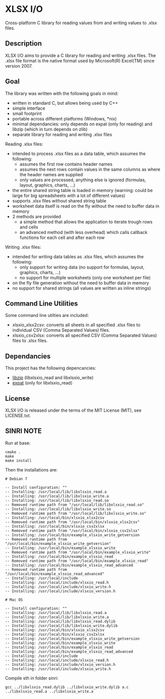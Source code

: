 XLSX I/O
========
Cross-platform C library for reading values from and writing values to .xlsx files.

Description
-----------
XLSX I/O aims to provide a C library for reading and writing .xlsx files.
The .xlsx file format is the native format used by Microsoft(R) Excel(TM) since version 2007.

Goal
----
The library was written with the following goals in mind:
- written in standard C, but allows being used by C++
- simple interface
- small footprint
- portable across different platforms (Windows, *nix)
- minimal dependancies: only depends on expat (only for reading) and libzip (which in turn depends on zlib)
- separate library for reading and writing .xlsx files

Reading .xlsx files:
- intended to process .xlsx files as a data table, which assumes the following:
  + assumes the first row contains header names
  + assumes the next rows contain values in the same columns as where the header names are supplied
  + only values are processed, anything else is ignored (formulas, layout, graphics, charts, ...)
- the entire shared string table is loaded in memory (warning: could be large for big spreadsheets with a lot of different values)
- supports .xlsx files without shared string table
- worksheet data itself is read on the fly without the need to buffer data in memory
- 2 methods are provided
  + a simple method that allows the application to iterate trough rows and cells
  + an advanced method (with less overhead) which calls callback functions for each cell and after each row

Writing .xlsx files:
- intended for writing data tables as .xlsx files, which assumes the following:
  + only support for writing data (no support for formulas, layout, graphics, charts, ...)
  + no support for multiple worksheets (only one worksheet per file)
- on the fly file generation without the need to buffer data in memory
- no support for shared strings (all values are written as inline strings)

Command Line Utilities
----------------------
Some command line utilties are included:
- xlsxio_xlsx2csv: converts all sheets in all specified .xlsx files to individual CSV (Comma Separated Values) files.
- xlsxio_csv2xlsx: converts all specified CSV (Comma Separated Values) files to .xlsx files.

Dependancies
------------
This project has the following depencancies:
- [libzip](http://www.nih.at/libzip/) (libxlsxio_read and libxlsxio_write)
- [expat](http://www.libexpat.org/) (only for libxlsxio_read)

License
-------
XLSX I/O is released under the terms of the MIT License (MIT), see LICENSE.txt.

SINRI NOTE
-------

Run at base:

	cmake .
	make
	make install

Then the installations are:

	# Debian 7

	-- Install configuration: ""
	-- Installing: /usr/local/lib/libxlsxio_read.a
	-- Installing: /usr/local/lib/libxlsxio_write.a
	-- Installing: /usr/local/lib/libxlsxio_read.so
	-- Removed runtime path from "/usr/local/lib/libxlsxio_read.so"
	-- Installing: /usr/local/lib/libxlsxio_write.so
	-- Removed runtime path from "/usr/local/lib/libxlsxio_write.so"
	-- Installing: /usr/local/bin/xlsxio_xlsx2csv
	-- Removed runtime path from "/usr/local/bin/xlsxio_xlsx2csv"
	-- Installing: /usr/local/bin/xlsxio_csv2xlsx
	-- Removed runtime path from "/usr/local/bin/xlsxio_csv2xlsx"
	-- Installing: /usr/local/bin/example_xlsxio_write_getversion
	-- Removed runtime path from "/usr/local/bin/example_xlsxio_write_getversion"
	-- Installing: /usr/local/bin/example_xlsxio_write
	-- Removed runtime path from "/usr/local/bin/example_xlsxio_write"
	-- Installing: /usr/local/bin/example_xlsxio_read
	-- Removed runtime path from "/usr/local/bin/example_xlsxio_read"
	-- Installing: /usr/local/bin/example_xlsxio_read_advanced
	-- Removed runtime path from "/usr/local/bin/example_xlsxio_read_advanced"
	-- Installing: /usr/local/include
	-- Installing: /usr/local/include/xlsxio_read.h
	-- Installing: /usr/local/include/xlsxio_write.h
	-- Installing: /usr/local/include/xlsxio_version.h

	# Mac OS

	-- Install configuration: ""
	-- Installing: /usr/local/lib/libxlsxio_read.a
	-- Installing: /usr/local/lib/libxlsxio_write.a
	-- Installing: /usr/local/lib/libxlsxio_read.dylib
	-- Installing: /usr/local/lib/libxlsxio_write.dylib
	-- Installing: /usr/local/bin/xlsxio_xlsx2csv
	-- Installing: /usr/local/bin/xlsxio_csv2xlsx
	-- Installing: /usr/local/bin/example_xlsxio_write_getversion
	-- Installing: /usr/local/bin/example_xlsxio_write
	-- Installing: /usr/local/bin/example_xlsxio_read
	-- Installing: /usr/local/bin/example_xlsxio_read_advanced
	-- Installing: /usr/local/include
	-- Installing: /usr/local/include/xlsxio_read.h
	-- Installing: /usr/local/include/xlsxio_version.h
	-- Installing: /usr/local/include/xlsxio_write.h

Compile sth in folder sinri:

	gcc ../libxlsxio_read.dylib ../libxlsxio_write.dylib a.c ../libxlsxio_read.a ../libxlsxio_write.a
